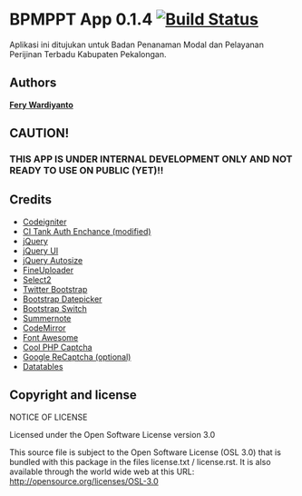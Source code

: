 # BPMPPT App 0.1.4 [![Build Status](https://travis-ci.org/feryardiant/bpmppt.svg?branch=master)](https://travis-ci.org/feryardiant/bpmppt)

Aplikasi ini ditujukan untuk Badan Penanaman Modal dan Pelayanan Perijinan Terbadu Kabupaten Pekalongan.

## Authors

**[Fery Wardiyanto](http://github.com/feryardiant)**

## CAUTION!

### THIS APP IS UNDER INTERNAL DEVELOPMENT ONLY AND NOT READY TO USE ON PUBLIC (YET)!!

## Credits

+ [Codeigniter](http://ellislab.com/codeigniter)
+ [CI Tank Auth Enchance (modified)](http://github.com/TankAuth/Tank-Auth/tree/enchance)
+ [jQuery](http://jquery.com)
+ [jQuery UI](http://jqueryui.com)
+ [jQuery Autosize](http://www.jacklmoore.com/autosize)
+ [FineUploader](http://fineuploader.com)
+ [Select2](http://ivaynberg.github.io/select2/)
+ [Twitter Bootstrap](http://getbootstrap.com)
+ [Bootstrap Datepicker](http://www.eyecon.ro/bootstrap-datepicker)
+ [Bootstrap Switch](http://www.bootstrap-switch.org)
+ [Summernote](http://hackerwins.github.io/summernote/)
+ [CodeMirror](http://codemirror.net)
+ [Font Awesome](http://fortawesome.github.io/Font-Awesome/)
+ [Cool PHP Captcha](https://code.google.com/p/cool-php-captcha/)
+ [Google ReCaptcha (optional)](http://recaptcha.net/plugins/php/)
+ [Datatables](http://datatables.net/)

## Copyright and license

NOTICE OF LICENSE

Licensed under the Open Software License version 3.0

This source file is subject to the Open Software License (OSL 3.0) that is
bundled with this package in the files license.txt / license.rst.  It is
also available through the world wide web at this URL:
http://opensource.org/licenses/OSL-3.0